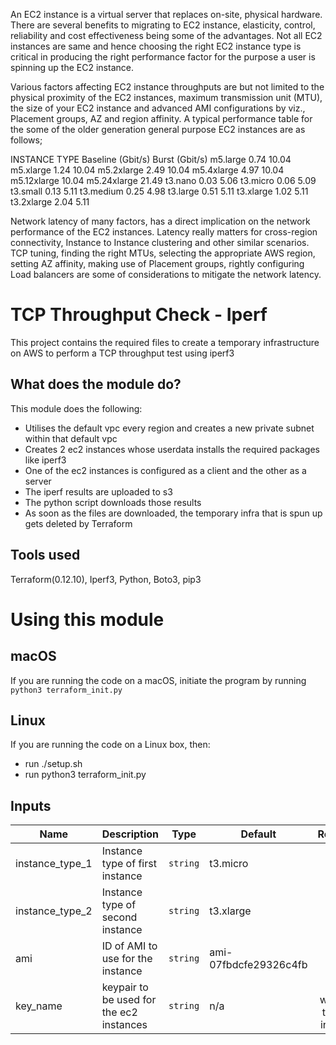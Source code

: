 An EC2 instance is a virtual server that replaces on-site, physical hardware. There are several benefits to migrating to EC2 instance, elasticity, control, reliability and cost effectiveness being some of the advantages. Not all EC2 instances are same and hence choosing the right EC2 instance type is critical in producing the right performance factor for the purpose a user is spinning up the EC2 instance.

Various factors affecting EC2 instance throughputs are but not limited to the physical proximity of the EC2 instances, maximum transmission unit (MTU), the size of your EC2 instance and advanced AMI configurations by viz., Placement groups, AZ and region affinity. A typical performance table for the some of the older generation general purpose  EC2 instances are as follows;

INSTANCE TYPE	    Baseline (Gbit/s)	  Burst (Gbit/s)
m5.large		      0.74			          10.04
m5.xlarge		      1.24			          10.04
m5.2xlarge		    2.49			          10.04
m5.4xlarge		    4.97			          10.04
m5.12xlarge		    10.04
m5.24xlarge		    21.49
t3.nano		        0.03			          5.06
t3.micro		      0.06			          5.09
t3.small		      0.13			          5.11
t3.medium		      0.25			          4.98
t3.large		      0.51			          5.11
t3.xlarge		      1.02			          5.11
t3.2xlarge		    2.04			          5.11


Network latency of many factors, has a direct implication on the network performance of the EC2 instances. Latency really matters for cross-region connectivity, Instance to Instance clustering and other similar scenarios. TCP tuning, finding the right MTUs, selecting the appropriate AWS region, setting AZ affinity, making use of Placement groups, rightly configuring Load balancers  are some of considerations to mitigate the network latency.



# TCP Throughput Check - Iperf

This project contains the required files to create a temporary infrastructure on AWS to perform a TCP throughput test using iperf3

## What does the module do?
This module does the following:
- Utilises the default vpc every region and creates a new private subnet within that default vpc
- Creates 2 ec2 instances whose userdata installs the required packages like iperf3
- One of the ec2 instances is configured as a client and the other as a server
- The iperf results are uploaded to s3
- The python script downloads those results
- As soon as the files are downloaded, the temporary infra that is spun up gets deleted by Terraform


## Tools used
Terraform(0.12.10), Iperf3, Python, Boto3, pip3

# Using this module

## macOS
If you are running the code on a macOS, initiate the program by running
`python3 terraform_init.py`

## Linux
If you are running the code on a Linux box, then:
- run ./setup.sh
- run python3 terraform_init.py


## Inputs

| Name | Description | Type | Default | Required |
|------|-------------|------|---------|:-----:|
| instance\_type\_1 | Instance type of first instance | `string` | t3.micro | yes |
| instance\_type\_2 | Instance type of second instance | `string` | t3.xlarge | yes |
| ami | ID of AMI to use for the instance | `string` | ami-07fbdcfe29326c4fb | no |
| key\_name | keypair to be used for the ec2 instances | `string` | n/a | yes, if we want to login into ec2 |
